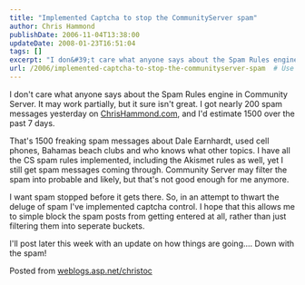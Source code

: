 ```yaml
---
title: "Implemented Captcha to stop the CommunityServer spam"
author: Chris Hammond
publishDate: 2006-11-04T13:38:00
updateDate: 2008-01-23T16:51:04
tags: []
excerpt: "I don&#39;t care what anyone says about the Spam Rules engine in Community Server. It may work partially, but it sure isn&#39;t great. I got nearly 200 spam messages yesterday on ChrisHammond.com, and I&#39;d estimate 1500 over the past 7 days.That&#39;s 1500 freaking spam messages about Dale Earnhardt, used cell phones, Bahamas beach clubs and who knows what other topics. I have all the CS spam rules implemented, including the Akismet rules as well, yet I still get spam messages coming through. Community Server may filter the spam into probable and likely, but that&#39;s not good enough for me anymore. I want spam stopped before it gets there. So, in an attempt to thwart the deluge of spam I&#39;ve implemented&nbsp;captcha control. I hope that this allows me to simple block the spam posts from getting entered at all, rather than just filtering them into seperate buckets.I&#39;ll post later this week with an update on how things are going.... Down with the spam! Posted from..."
url: /2006/implemented-captcha-to-stop-the-communityserver-spam  # Use the generated URL with year
---
```

<p>I don&#39;t care what anyone says about the Spam Rules engine in Community Server. It may work partially, but it sure isn&#39;t great. I got nearly 200 spam messages yesterday on <a href="https://www.chrishammond.com/" target="_blank" title="Chris Hammond">ChrisHammond.com</a>, and I&#39;d estimate 1500 over the past 7 days.</p><p>That&#39;s 1500 freaking spam messages about Dale Earnhardt, used cell phones, Bahamas beach clubs and who knows what other topics. I have all the CS spam rules implemented, including the Akismet rules as well, yet I still get spam messages coming through. Community Server may filter the spam into probable and likely, but that&#39;s not good enough for me anymore. </p><p>I want spam stopped before it gets there. So, in an attempt to thwart the deluge of spam I&#39;ve implemented&nbsp;captcha control. I hope that this allows me to simple block the spam posts from getting entered at all, rather than just filtering them into seperate buckets.</p><p>I&#39;ll post later this week with an update on how things are going.... Down with the spam!</p> Posted from <A href="https://weblogs.asp.net/christoc/">weblogs.asp.net/christoc</a>
